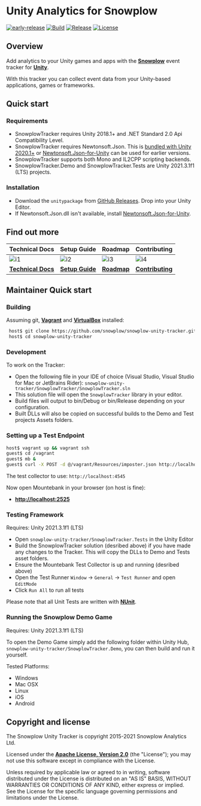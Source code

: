 # Unity Analytics for Snowplow

[![early-release]][tracker-classificiation]
[![Build][github-image]][github-action]
[![Release][release-image]][releases]
[![License][license-image]][license]

## Overview

Add analytics to your Unity games and apps with the **[Snowplow][snowplow]** event tracker for **[Unity][unity]**.

With this tracker you can collect event data from your Unity-based applications, games or frameworks.

## Quick start

### Requirements

* SnowplowTracker requires Unity 2018.1+ and .NET Standard 2.0 Api Compatibility Level.
* SnowplowTracker requires Newtonsoft.Json. This is [bundled with Unity 2020.1+][unity-newtonsoftjson] or [Newtonsoft.Json-for-Unity][newtonsoftjson-for-unity] can be used for earlier versions.
* SnowplowTracker supports both Mono and IL2CPP scripting backends.
* SnowplowTracker.Demo and SnowplowTracker.Tests are Unity 2021.3.1f1 (LTS) projects.

### Installation

* Download the `unitypackage` from [GitHub Releases][releases]. Drop into your Unity Editor.
* If Newtonsoft.Json.dll isn't available, install [Newtonsoft.Json-for-Unity][newtonsoftjson-for-unity].

## Find out more

| Technical Docs                 | Setup Guide               | Roadmap                | Contributing                     |
|--------------------------------|---------------------------|------------------------|----------------------------------|
| ![i1][techdocs-image]          | ![i2][setup-image]        | ![i3][roadmap-image]   | ![i4][contributing-image]        |
| **[Technical Docs][techdocs]** | **[Setup Guide][setup]**  | **[Roadmap][roadmap]** | **[Contributing](CONTRIBUTING.md)** |

## Maintainer Quick start

### Building

Assuming git, **[Vagrant][vagrant-install]** and **[VirtualBox][virtualbox-install]** installed:

```bash
 host$ git clone https://github.com/snowplow/snowplow-unity-tracker.git
 host$ cd snowplow-unity-tracker
```

### Development

To work on the Tracker:

* Open the following file in your IDE of choice (Visual Studio, Visual Studio for Mac or JetBrains Rider): `snowplow-unity-tracker/SnowplowTracker/SnowplowTracker.sln`
* This solution file will open the `SnowplowTracker` library in your editor.
* Build files will output to bin/Debug or bin/Release depending on your configuration.
* Built DLLs will also be copied on successful builds to the Demo and Test projects Assets folders.

### Setting up a Test Endpoint

```bash
host$ vagrant up && vagrant ssh
guest$ cd /vagrant
guest$ mb &
guest$ curl -X POST -d @/vagrant/Resources/imposter.json http://localhost:2525/imposters
```

The test collector to use: `http://localhost:4545`

Now open Mountebank in your browser (on host is fine):
* **[http://localhost:2525](http://localhost:2525)**

### Testing Framework

Requires: Unity 2021.3.1f1 (LTS)

* Open `snowplow-unity-tracker/SnowplowTracker.Tests` in the Unity Editor
* Build the SnowplowTracker solution (desribed above) if you have made any changes to the Tracker. This will copy the DLLs to Demo and Tests asset folders.
* Ensure the Mountebank Test Collector is up and running (desribed above)
* Open the Test Runner `Window` -> `General` -> `Test Runner` and open `EditMode`
* Click `Run All` to run all tests

Please note that all Unit Tests are written with **[NUnit][nunit]**.

### Running the Snowplow Demo Game

Requires: Unity 2021.3.1f1 (LTS)

To open the Demo Game simply add the following folder within Unity Hub, `snowplow-unity-tracker/SnowplowTracker.Demo`, you can then build and run it yourself.

Tested Platforms:

* Windows
* Mac OSX
* Linux
* iOS
* Android

## Copyright and license

The Snowplow Unity Tracker is copyright 2015-2021 Snowplow Analytics Ltd.

Licensed under the **[Apache License, Version 2.0][license]** (the "License");
you may not use this software except in compliance with the License.

Unless required by applicable law or agreed to in writing, software
distributed under the License is distributed on an "AS IS" BASIS,
WITHOUT WARRANTIES OR CONDITIONS OF ANY KIND, either express or implied.
See the License for the specific language governing permissions and
limitations under the License.

[snowplow]: https://snowplowanalytics.com
[unity]: https://unity3d.com/
[nunit]: http://www.nunit.org/
[unity-newtonsoftjson]: https://docs.unity3d.com/Packages/com.unity.nuget.newtonsoft-json@2.0
[newtonsoftjson-for-unity]: https://github.com/jilleJr/Newtonsoft.Json-for-Unity

[vagrant-install]: https://docs.vagrantup.com/v2/installation
[virtualbox-install]: https://www.virtualbox.org/wiki/Downloads

[release-image]: https://img.shields.io/github/v/release/snowplow/snowplow-unity-tracker
[releases]: https://github.com/snowplow/snowplow-unity-tracker/releases

[license-image]: https://img.shields.io/github/license/snowplow/snowplow-unity-tracker
[license]: https://www.apache.org/licenses/LICENSE-2.0

[github-image]: https://github.com/snowplow/snowplow-unity-tracker/actions/workflows/build.yml/badge.svg
[github-action]: https://github.com/snowplow/snowplow-unity-tracker/actions/workflows/build.yml

[techdocs-image]: https://d3i6fms1cm1j0i.cloudfront.net/github/images/techdocs.png
[setup-image]: https://d3i6fms1cm1j0i.cloudfront.net/github/images/setup.png
[roadmap-image]: https://d3i6fms1cm1j0i.cloudfront.net/github/images/roadmap.png
[contributing-image]: https://d3i6fms1cm1j0i.cloudfront.net/github/images/contributing.png

[techdocs]: https://docs.snowplowanalytics.com/docs/collecting-data/collecting-from-own-applications/unity-tracker/
[setup]: https://docs.snowplowanalytics.com/docs/collecting-data/collecting-from-own-applications/unity-tracker/setup/
[roadmap]: https://github.com/snowplow/snowplow/projects/7

[tracker-classificiation]: https://docs.snowplowanalytics.com/docs/collecting-data/collecting-from-own-applications/tracker-maintenance-classification/
[early-release]: https://img.shields.io/static/v1?style=flat&label=Snowplow&message=Early%20Release&color=014477&labelColor=9ba0aa&logo=data:image/png;base64,iVBORw0KGgoAAAANSUhEUgAAABAAAAAQCAMAAAAoLQ9TAAAAeFBMVEVMaXGXANeYANeXANZbAJmXANeUANSQAM+XANeMAMpaAJhZAJeZANiXANaXANaOAM2WANVnAKWXANZ9ALtmAKVaAJmXANZaAJlXAJZdAJxaAJlZAJdbAJlbAJmQAM+UANKZANhhAJ+EAL+BAL9oAKZnAKVjAKF1ALNBd8J1AAAAKHRSTlMAa1hWXyteBTQJIEwRgUh2JjJon21wcBgNfmc+JlOBQjwezWF2l5dXzkW3/wAAAHpJREFUeNokhQOCA1EAxTL85hi7dXv/E5YPCYBq5DeN4pcqV1XbtW/xTVMIMAZE0cBHEaZhBmIQwCFofeprPUHqjmD/+7peztd62dWQRkvrQayXkn01f/gWp2CrxfjY7rcZ5V7DEMDQgmEozFpZqLUYDsNwOqbnMLwPAJEwCopZxKttAAAAAElFTkSuQmCC 
